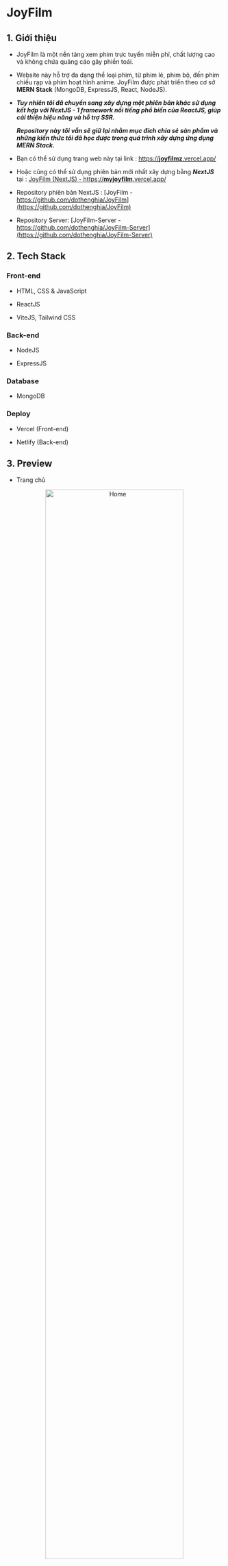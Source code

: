 # JoyFilm

## 1. Giới thiệu

- JoyFilm là một nền tảng xem phim trực tuyến miễn phí, chất lượng cao và không chứa quảng cáo gây phiền toái.

- Website này hỗ trợ đa dạng thể loại phim, từ phim lẻ, phim bộ, đến phim chiếu rạp và phim hoạt hình anime. JoyFilm được phát triển theo cơ sở **MERN Stack** (MongoDB, ExpressJS, React, NodeJS).

- ***Tuy nhiên tôi đã chuyển sang xây dựng một phiên bản khác sử dụng kết hợp với NextJS - 1 framework nổi tiếng phổ biến của ReactJS, giúp cải thiện hiệu năng và hỗ trợ SSR.***

    ***Repository này tôi vẫn sẽ giữ lại nhằm mục đích chia sẻ sản phẩm và những kiến thức tôi đã học được trong quá trình xây dựng ứng dụng MERN Stack.***

- Bạn có thể sử dụng trang web này tại link : [https://**joyfilmz**.vercel.app/](https://joyfilmz.vercel.app/)

- Hoặc cũng có thể sử dụng phiên bản mới nhất xây dựng bằng ***NextJS*** tại : [JoyFilm (NextJS) - https://**myjoyfilm**.vercel.app/](https://myjoyfilm.vercel.app/)


- Repository phiên bản NextJS : [JoyFilm - https://github.com/dothenghia/JoyFilm](https://github.com/dothenghia/JoyFilm)

- Repository Server: [JoyFilm-Server - https://github.com/dothenghia/JoyFilm-Server](https://github.com/dothenghia/JoyFilm-Server)

## 2. Tech Stack

### Front-end

- HTML, CSS & JavaScript

- ReactJS

- ViteJS, Tailwind CSS

### Back-end

- NodeJS

- ExpressJS

### Database

- MongoDB

### Deploy

- Vercel (Front-end)

- Netlify (Back-end)
    
## 3. Preview

- Trang chủ

<div align="center">
  <img src="https://github.com/dothenghia/JoyFilm-Web/assets/63101932/572fe2ca-af27-45e1-98b8-3f768698488a" alt="Home" width="80%">
</div>
    
- Trang Giới thiệu

<div align="center">
  <img src="https://github.com/dothenghia/JoyFilm-Web/assets/63101932/91b552f0-379b-466d-870f-7e378168fde5" alt="Info" width="80%">
</div>

- Trang phim

<div align="center">
  <img src="https://github.com/dothenghia/JoyFilm-Web/assets/63101932/d982697e-dc99-4be2-812a-cdbcfff23392" alt="Movie" width="80%">
</div>

## 4. Thông tin liên hệ

- Facebook : [Thế Nghĩa](https://www.facebook.com/thenghia.80)

- Email : [tnghia.dev@gmail.com](mailto:tnghia.dev@gmail.com)

- Github : [dothenghia](https://github.com/dothenghia)
